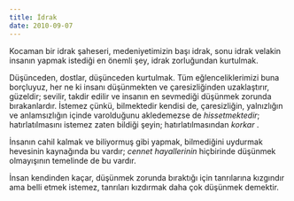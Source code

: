 ```yaml
---
title: İdrak
date: 2010-09-07
---
```


Kocaman bir idrak şaheseri, medeniyetimizin başı idrak, sonu idrak
velakin insanın yapmak istediği en önemli şey, idrak zorluğundan
kurtulmak.

Düşünceden, dostlar, düşünceden kurtulmak. Tüm eğlenceliklerimizi buna
borçluyuz, her ne ki insanı düşünmekten ve çaresizliğinden uzaklaştırır,
güzeldir; sevilir, takdir edilir ve insanın en sevmediği düşünmek
zorunda bırakanlardır. İstemez çünkü, bilmektedir kendisi de,
çaresizliğin, yalnızlığın ve anlamsızlığın içinde varolduğunu
akledemezse de *hissetmektedir*; hatırlatılmasını istemez zaten bildiği
şeyin; hatırlatılmasından *korkar* .

İnsanın cahil kalmak ve biliyormuş gibi yapmak, bilmediğini uydurmak
hevesinin kaynağında bu vardır; *cennet hayallerinin* hiçbirinde
düşünmek olmayışının temelinde de bu vardır.

İnsan kendinden kaçar, düşünmek zorunda bıraktığı için tanrılarına
kızgındır ama belli etmek istemez, tanrıları kızdırmak daha çok düşünmek
demektir.

